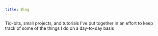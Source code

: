 ```yaml
---
title: Blog
---
```


Tid-bits, small projects, and tutorials I've put together in an effort to keep track of some of the things I do on a day-to-day basis
